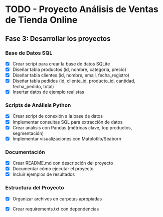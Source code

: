 # TODO - Proyecto Análisis de Ventas de Tienda Online

## Fase 3: Desarrollar los proyectos

### Base de Datos SQL
- [x] Crear script para crear la base de datos SQLite
- [x] Diseñar tabla productos (id, nombre, categoria, precio)
- [x] Diseñar tabla clientes (id, nombre, email, fecha_registro)
- [x] Diseñar tabla pedidos (id, cliente_id, producto_id, cantidad, fecha_pedido, total)
- [x] Insertar datos de ejemplo realistas

### Scripts de Análisis Python
- [x] Crear script de conexión a la base de datos
- [x] Implementar consultas SQL para extracción de datos
- [x] Crear análisis con Pandas (métricas clave, top productos, segmentación)
- [x] Implementar visualizaciones con Matplotlib/Seaborn

### Documentación
- [x] Crear README.md con descripción del proyecto
- [x] Documentar cómo ejecutar el proyecto
- [x] Incluir ejemplos de resultados

### Estructura del Proyecto
- [x] Organizar archivos en carpetas apropiadas
- [x] Crear requirements.txt con dependencias

